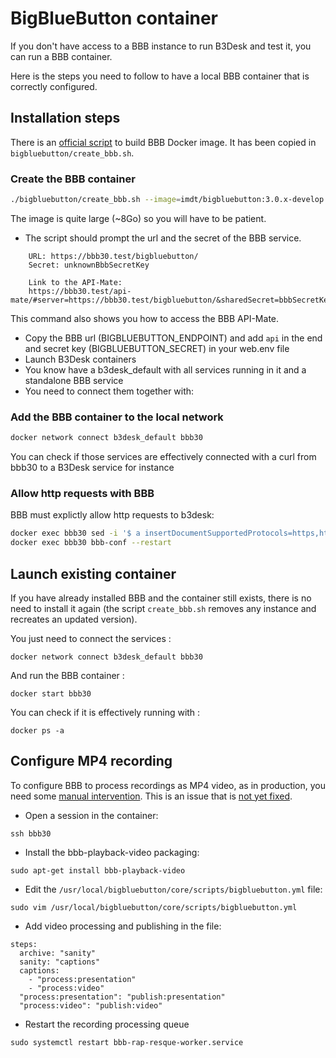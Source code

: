 # BigBlueButton container

If you don't have access to a BBB instance to run B3Desk and test it, you can run a BBB container.

Here is the steps you need to follow to have a local BBB container that is correctly configured.

## Installation steps

There is an [official script](https://github.com/bigbluebutton/docker-dev) to build BBB Docker image.
It has been copied in `bigbluebutton/create_bbb.sh`.

### Create the BBB container

```bash
./bigbluebutton/create_bbb.sh --image=imdt/bigbluebutton:3.0.x-develop --update bbb30
```
The image is quite large (~8Go) so you will have to be patient.

- The script should prompt the url and the secret of the BBB service.
```
    URL: https://bbb30.test/bigbluebutton/
    Secret: unknownBbbSecretKey

    Link to the API-Mate:
    https://bbb30.test/api-mate/#server=https://bbb30.test/bigbluebutton/&sharedSecret=bbbSecretKey

```
This command also shows you how to access the BBB API-Mate.

- Copy the BBB url (BIGBLUEBUTTON_ENDPOINT) and add `api` in the end and secret key (BIGBLUEBUTTON_SECRET) in your web.env file
- Launch B3Desk containers
- You know have a b3desk_default with all services running in it and a standalone BBB service
- You need to connect them together with:

### Add the BBB container to the local network

```bash
docker network connect b3desk_default bbb30
```

You can check if those services are effectively connected with a curl from bbb30 to a B3Desk service for instance

### Allow http requests with BBB

BBB must explictly allow http requests to b3desk:

```bash
docker exec bbb30 sed -i '$ a insertDocumentSupportedProtocols=https,http' /etc/bigbluebutton/bbb-web.properties
docker exec bbb30 bbb-conf --restart
```

## Launch existing container

If you have already installed BBB and the container still exists, there is no need to install it again (the script `create_bbb.sh` removes any instance and recreates an updated version).

You just need to connect the services :
```
docker network connect b3desk_default bbb30
```

And run the BBB container :
```
docker start bbb30
```

You can check if it is effectively running with :
```
docker ps -a
```

## Configure MP4 recording

To configure BBB to process recordings as MP4 video, as in production, you need some [manual intervention](https://docs.bigbluebutton.org/administration/customize/#install-additional-recording-processing-formats). This is an issue that is [not yet fixed](https://github.com/bigbluebutton/bigbluebutton/issues/12241).

- Open a session in the container:

```
ssh bbb30
```

- Install the bbb-playback-video packaging:

```
sudo apt-get install bbb-playback-video
```

- Edit the `/usr/local/bigbluebutton/core/scripts/bigbluebutton.yml` file:

```
sudo vim /usr/local/bigbluebutton/core/scripts/bigbluebutton.yml
```

- Add video processing and publishing in the file:

```
steps:
  archive: "sanity"
  sanity: "captions"
  captions:
    - "process:presentation"
    - "process:video"
  "process:presentation": "publish:presentation"
  "process:video": "publish:video"
```

- Restart the recording processing queue

```
sudo systemctl restart bbb-rap-resque-worker.service
```
